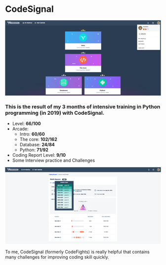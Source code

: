 # CodeSignal

![Profile](images/arcade_profile.png)

### This is the result of my 3 months of intensive training in Python programming (in 2019) with CodeSignal. 

- Level: **66/100**
- Arcade:
  - Intro: **60/60**
  - The core: **102/162**
  - Database: **24/84**
  - Python: **71/92**
- Coding Report Level: **9/10**
- Some Interview practice and Challenges 

![Coding Report](images/coding_report.png)

To me, CodeSignal (formerly CodeFights) is really helpful that contains many challenges for improving coding skill quickly.
